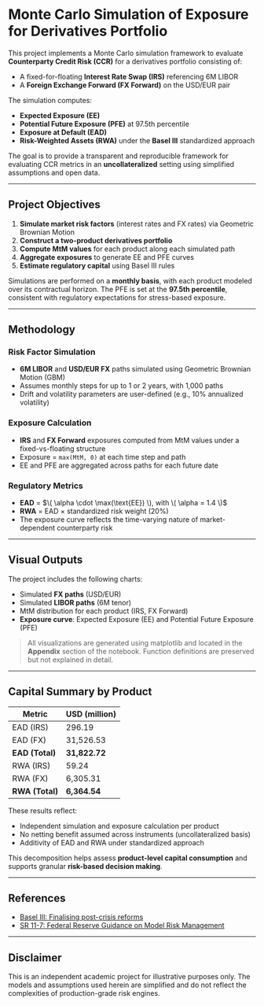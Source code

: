 # Monte Carlo Simulation of Exposure for Derivatives Portfolio

This project implements a Monte Carlo simulation framework to evaluate **Counterparty Credit Risk (CCR)** for a derivatives portfolio consisting of:

- A fixed-for-floating **Interest Rate Swap (IRS)** referencing 6M LIBOR
- A **Foreign Exchange Forward (FX Forward)** on the USD/EUR pair

The simulation computes:
- **Expected Exposure (EE)**
- **Potential Future Exposure (PFE)** at 97.5th percentile
- **Exposure at Default (EAD)**
- **Risk-Weighted Assets (RWA)** under the **Basel III** standardized approach

The goal is to provide a transparent and reproducible framework for evaluating CCR metrics in an **uncollateralized** setting using simplified assumptions and open data.

---

##  Project Objectives

1. **Simulate market risk factors** (interest rates and FX rates) via Geometric Brownian Motion
2. **Construct a two-product derivatives portfolio**
3. **Compute MtM values** for each product along each simulated path
4. **Aggregate exposures** to generate EE and PFE curves
5. **Estimate regulatory capital** using Basel III rules

Simulations are performed on a **monthly basis**, with each product modeled over its contractual horizon. The PFE is set at the **97.5th percentile**, consistent with regulatory expectations for stress-based exposure.

---

##  Methodology

### Risk Factor Simulation
- **6M LIBOR** and **USD/EUR FX** paths simulated using Geometric Brownian Motion (GBM)
- Assumes monthly steps for up to 1 or 2 years, with 1,000 paths
- Drift and volatility parameters are user-defined (e.g., 10% annualized volatility)

### Exposure Calculation
- **IRS** and **FX Forward** exposures computed from MtM values under a fixed-vs-floating structure
- Exposure = `max(MtM, 0)` at each time step and path
- EE and PFE are aggregated across paths for each future date

### Regulatory Metrics
- **EAD** = $\( \alpha \cdot \max(\text{EE}) \), with \( \alpha = 1.4 \)$
- **RWA** = EAD × standardized risk weight (20%)
- The exposure curve reflects the time-varying nature of market-dependent counterparty risk

---

##  Visual Outputs

The project includes the following charts:

- Simulated **FX paths** (USD/EUR)
- Simulated **LIBOR paths** (6M tenor)
- MtM distribution for each product (IRS, FX Forward)
- **Exposure curve**: Expected Exposure (EE) and Potential Future Exposure (PFE)

> All visualizations are generated using matplotlib and located in the **Appendix** section of the notebook. Function definitions are preserved but not explained in detail.

---

##  Capital Summary by Product

| Metric         | USD (million) |
|----------------|----------------|
| EAD (IRS)      | 296.19         |
| EAD (FX)       | 31,526.53      |
| **EAD (Total)**| **31,822.72**  |
| RWA (IRS)      | 59.24          |
| RWA (FX)       | 6,305.31       |
| **RWA (Total)**| **6,364.54**   |

These results reflect:
- Independent simulation and exposure calculation per product
- No netting benefit assumed across instruments (uncollateralized basis)
- Additivity of EAD and RWA under standardized approach

This decomposition helps assess **product-level capital consumption** and supports granular **risk-based decision making**.


---

## References

- [Basel III: Finalising post-crisis reforms](https://www.bis.org/bcbs/publ/d424.htm)
- [SR 11-7: Federal Reserve Guidance on Model Risk Management](https://www.federalreserve.gov/supervisionreg/srletters/sr1107.htm)

---

## Disclaimer

This is an independent academic project for illustrative purposes only. The models and assumptions used herein are simplified and do not reflect the complexities of production-grade risk engines.



